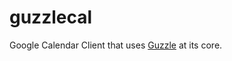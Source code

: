 guzzlecal
=========

Google Calendar Client that uses [Guzzle](http://github.com/guzzle/guzzle) at its core.